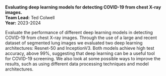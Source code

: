 **Evaluating deep learning models for detecting COVID-19 from chest X-ray images.**<br/>
**Team Lead:** Ted Colwell<br/>
**Year:** 2023-2024

Evaluate the performance of different deep learning models in detecting COVID-19 from chest X-ray images. Through the use of a large and recent dataset of segmented lung images we evaluated two deep learning architectures: Resnet-50 and InceptionV3. Both models achieve high test accuracy, above 99%, suggesting that deep learning can be a useful tool for COVID-19 screening. We also look at some possible ways to improve the results, such as using different data processing techniques and model architectures.